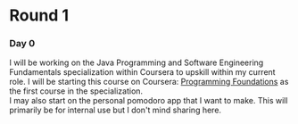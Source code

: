 # Round 1 

### Day 0 
I will be working on the Java Programming and Software Engineering Fundamentals specialization within Coursera to upskill within my current role. I will be starting this course on Coursera: [Programming Foundations](https://www.coursera.org/learn/duke-programming-web) as the first course in the specialization.
<br> 
I may also start on the personal pomodoro app that I want to make. This will primarily be for internal use but I don't mind sharing here. 
